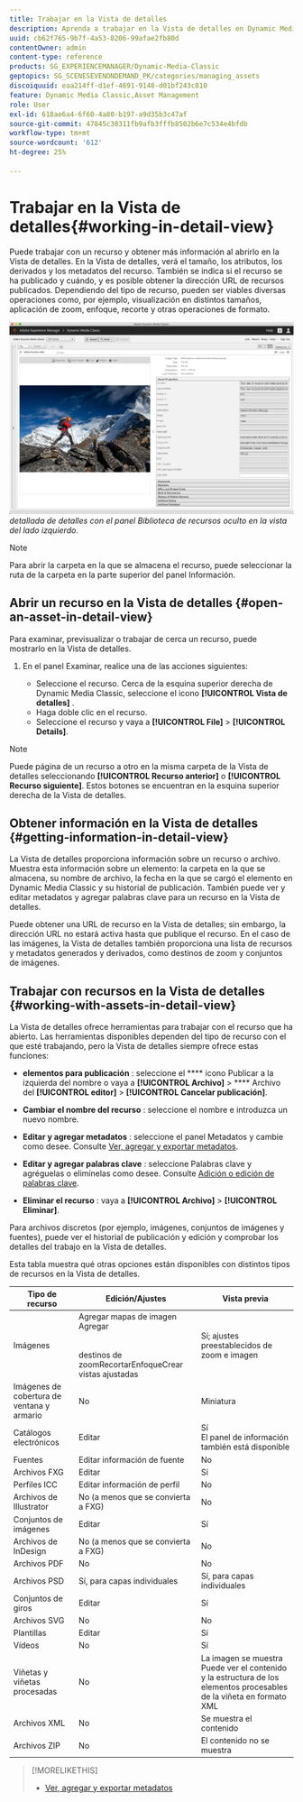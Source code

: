 ```yaml
---
title: Trabajar en la Vista de detalles
description: Aprenda a trabajar en la Vista de detalles en Dynamic Media Classic.
uuid: cb62f765-9b7f-4a53-8206-99afae2fb80d
contentOwner: admin
content-type: reference
products: SG_EXPERIENCEMANAGER/Dynamic-Media-Classic
geptopics: SG_SCENESEVENONDEMAND_PK/categories/managing_assets
discoiquuid: eaa214ff-d1ef-4691-9148-d01bf243c810
feature: Dynamic Media Classic,Asset Management
role: User
exl-id: 618ae6a4-6f60-4a80-b197-a9d35b3c47af
source-git-commit: 47845c30311fb9afb3fffb8502b6e7c534e4bfdb
workflow-type: tm+mt
source-wordcount: '612'
ht-degree: 25%

---
```


# Trabajar en la Vista de detalles{#working-in-detail-view}

Puede trabajar con un recurso y obtener más información al abrirlo en la Vista de detalles. En la Vista de detalles, verá el tamaño, los atributos, los derivados y los metadatos del recurso. También se indica si el recurso se ha publicado y cuándo, y es posible obtener la dirección URL de recursos publicados. Dependiendo del tipo de recurso, pueden ser viables diversas operaciones como, por ejemplo, visualización en distintos tamaños, aplicación de zoom, enfoque, recorte y otras operaciones de formato.

<!-- 

Comment Type: remark
Last Modified By: Rick Brough (rbrough@adobe.com)
Last Modified Date: 2018-06-14T13:52:46.623-0400

<p>as_detail_view_popup.png found in Downloads on local in folder "scene7-images"</p>

 -->

![Vista ](/help/assets/image_0.img.png)
*detallada de detalles con el panel Biblioteca de recursos oculto en la vista del lado izquierdo.*

>[!NOTE]
>
>Para abrir la carpeta en la que se almacena el recurso, puede seleccionar la ruta de la carpeta en la parte superior del panel Información.

## Abrir un recurso en la Vista de detalles {#open-an-asset-in-detail-view}

Para examinar, previsualizar o trabajar de cerca un recurso, puede mostrarlo en la Vista de detalles.

1. En el panel Examinar, realice una de las acciones siguientes:

   * Seleccione el recurso. Cerca de la esquina superior derecha de Dynamic Media Classic, seleccione el icono **[!UICONTROL Vista de detalles]** .
   * Haga doble clic en el recurso.
   * Seleccione el recurso y vaya a **[!UICONTROL File]** > **[!UICONTROL Details]**.

>[!NOTE]
>
>Puede página de un recurso a otro en la misma carpeta de la Vista de detalles seleccionando **[!UICONTROL Recurso anterior]** o **[!UICONTROL Recurso siguiente]**. Estos botones se encuentran en la esquina superior derecha de la Vista de detalles.

## Obtener información en la Vista de detalles {#getting-information-in-detail-view}

La Vista de detalles proporciona información sobre un recurso o archivo. Muestra esta información sobre un elemento: la carpeta en la que se almacena, su nombre de archivo, la fecha en la que se cargó el elemento en Dynamic Media Classic y su historial de publicación. También puede ver y editar metadatos y agregar palabras clave para un recurso en la Vista de detalles.

Puede obtener una URL de recurso en la Vista de detalles; sin embargo, la dirección URL no estará activa hasta que publique el recurso. En el caso de las imágenes, la Vista de detalles también proporciona una lista de recursos y metadatos generados y derivados, como destinos de zoom y conjuntos de imágenes.

## Trabajar con recursos en la Vista de detalles {#working-with-assets-in-detail-view}

La Vista de detalles ofrece herramientas para trabajar con el recurso que ha abierto. Las herramientas disponibles dependen del tipo de recurso con el que esté trabajando, pero la Vista de detalles siempre ofrece estas funciones:

* **elementos para publicación** : seleccione el  **** icono Publicar a la izquierda del nombre o vaya a  **[!UICONTROL Archivo]**  >  **** Archivo del  **[!UICONTROL editor]**  >  **[!UICONTROL Cancelar publicación]**.

* **Cambiar el nombre del recurso** : seleccione el nombre e introduzca un nuevo nombre.

* **Editar y agregar metadatos** : seleccione el panel Metadatos y cambie como desee. Consulte [Ver, agregar y exportar metadatos](/help/viewing-adding-exporting-metadata.md).

* **Editar y agregar palabras clave** : seleccione Palabras clave y agréguelas o elimínelas como desee. Consulte [Adición o edición de palabras clave](/help/viewing-adding-exporting-metadata.md).

* **Eliminar el recurso** : vaya a  **[!UICONTROL Archivo]**  >  **[!UICONTROL Eliminar]**.

Para archivos discretos (por ejemplo, imágenes, conjuntos de imágenes y fuentes), puede ver el historial de publicación y edición y comprobar los detalles del trabajo en la Vista de detalles.

Esta tabla muestra qué otras opciones están disponibles con distintos tipos de recursos en la Vista de detalles.

| Tipo de recurso | Edición/Ajustes | Vista previa |
| --- | --- | --- |
| Imágenes | Agregar mapas de imagen<br>Agregar <br><br><br>destinos de zoomRecortarEnfoqueCrear vistas ajustadas | Sí; ajustes preestablecidos de zoom e imagen |
| Imágenes de cobertura de ventana y armario | No | Miniatura |
| Catálogos electrónicos | Editar | Sí<br>El panel de información también está disponible |
| Fuentes | Editar información de fuente | No |
| Archivos FXG | Editar | Sí |
| Perfiles ICC | Editar información de perfil | No |
| Archivos de Illustrator | No (a menos que se convierta a FXG) | No |
| Conjuntos de imágenes | Editar | Sí |
| Archivos de InDesign | No (a menos que se convierta a FXG) | No |
| Archivos PDF | No | No |
| Archivos PSD | Sí, para capas individuales | Sí, para capas individuales |
| Conjuntos de giros | Editar | Sí |
| Archivos SVG | No | No |
| Plantillas | Editar | Sí |
| Vídeos | No | Sí |
| Viñetas y viñetas procesadas | No | La imagen se muestra<br>Puede ver el contenido y la estructura de los elementos procesables de la viñeta en formato XML |
| Archivos XML | No | Se muestra el contenido |
| Archivos ZIP | No | El contenido no se muestra |

>[!MORELIKETHIS]
>
>* [Ver, agregar y exportar metadatos](viewing-adding-exporting-metadata.md#viewing_adding_and_exporting_metadata)

